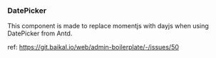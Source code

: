 ### DatePicker

This component is made to replace momentjs with dayjs when using DatePicker from Antd.

ref: https://git.baikal.io/web/admin-boilerplate/-/issues/50
